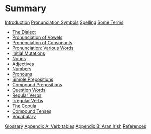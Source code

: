 # Summary

[Introduction]()
[Pronunciation Symbols]()
[Spelling]()
[Some Terms]()

- [The Dialect](./the_dialect.md)
- [Pronunciation of Vowels](./pronunciation_of_vowels.md)
- [Pronunciation of Consonants](./pronunciation_of_consonants.md)
- [Pronunciation: Various Words](./pronunciation_various_words.md)
- [Initial Mutations](./initial_mutations.md)
- [Nouns](./nouns.md)
- [Adjectives](./adjectives.md)
- [Numbers](./numbers.md)
- [Pronouns](./pronouns.md)
- [Simple Prepositions](./simple_prepositions.md)
- [Compound Prepositions](./simple_prepositions.md)
- [Question Words](./question_words.md)
- [Regular Verbs](./regular_verbs.md)
- [Irregular Verbs](./irregular_verbs.md)
- [The Copula](./the_copula.md)
- [Compound Tenses]()
- [Vocabulary]()

[Glossary]()
[Appendix A: Verb tables]()
[Appendix B: Aran Irish]()
[References]()
